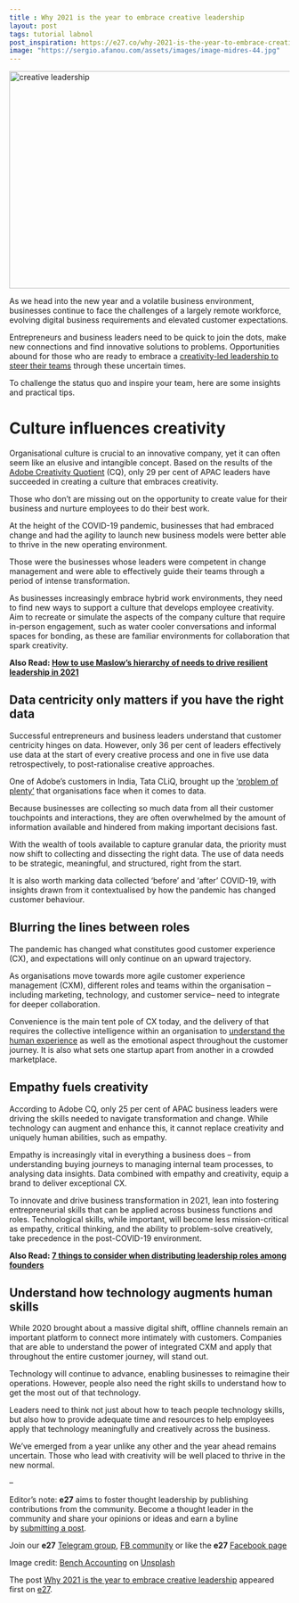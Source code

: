 ```yaml
---
title : Why 2021 is the year to embrace creative leadership
layout: post
tags: tutorial labnol
post_inspiration: https://e27.co/why-2021-is-the-year-to-embrace-creative-leadership-20210325/
image: "https://sergio.afanou.com/assets/images/image-midres-44.jpg"
---
```


<img loading="lazy" class="aligncenter wp-image-411061 size-full" src="https://e27.co/wp-content/uploads/2021/03/bench-accounting-unG80SBSfMU-unsplash.jpg" alt="creative leadership" width="690" height="390" />
<p>As we head into the new year and a volatile business environment, businesses continue to face the challenges of a largely remote workforce, evolving digital business requirements and elevated customer expectations.</p>
<p>Entrepreneurs and business leaders need to be quick to join the dots, make new connections and find innovative solutions to problems. Opportunities abound for those who are ready to embrace a <a rel="follow" href="https://e27.co/7-ways-how-creative-thinking-can-scale-your-startup-20200113/">creativity-led leadership to steer their teams</a> through these uncertain times.</p>
<p>To challenge the status quo and inspire your team, here are some insights and practical tips.</p>
<h1>Culture influences creativity</h1>
<p>Organisational culture is crucial to an innovative company, yet it can often seem like an elusive and intangible concept. Based on the results of the <a rel="follow" href="https://www.adobecq.com/">Adobe Creativity Quotient</a> (CQ), only 29 per cent of APAC leaders have succeeded in creating a culture that embraces creativity.</p>
<p>Those who don’t are missing out on the opportunity to create value for their business and nurture employees to do their best work.</p>
<p>At the height of the COVID-19 pandemic, businesses that had embraced change and had the agility to launch new business models were better able to thrive in the new operating environment.</p>
<p>Those were the businesses whose leaders were competent in change management and were able to effectively guide their teams through a period of intense transformation.</p>
<p>As businesses increasingly embrace hybrid work environments, they need to find new ways to support a culture that develops employee creativity. Aim to recreate or simulate the aspects of the company culture that require in-person engagement, such as water cooler conversations and informal spaces for bonding, as these are familiar environments for collaboration that spark creativity.</p>
<p><strong>Also Read: <a rel="follow" href="https://e27.co/how-to-use-maslows-hierarchy-of-needs-to-drives-resilient-leadership-in-2021-20201204/">How to use Maslow&#8217;s hierarchy of needs to drive resilient leadership in 2021</a></strong></p>
<h2>Data centricity only matters if you have the right data</h2>
<p>Successful entrepreneurs and business leaders understand that customer centricity hinges on data. However, only 36 per cent of leaders effectively use data at the start of every creative process and one in five use data retrospectively, to post-rationalise creative approaches.</p>
<p>One of Adobe’s customers in India, Tata CLiQ, brought up the <a rel="follow" href="https://blog.adobe.com/en/publish/2020/11/05/redefining-data-has-your-approach-changed-times.html">‘problem of plenty’</a> that organisations face when it comes to data.</p>
<p>Because businesses are collecting so much data from all their customer touchpoints and interactions, they are often overwhelmed by the amount of information available and hindered from making important decisions fast.</p>
<p>With the wealth of tools available to capture granular data, the priority must now shift to collecting and dissecting the right data. The use of data needs to be strategic, meaningful, and structured, right from the start.</p>
<p>It is also worth marking data collected ‘before’ and ‘after’ COVID-19, with insights drawn from it contextualised by how the pandemic has changed customer behaviour.</p>
<h2>Blurring the lines between roles</h2>
<p>The pandemic has changed what constitutes good customer experience (CX), and expectations will only continue on an upward trajectory.</p>
<p>As organisations move towards more agile customer experience management (CXM), different roles and teams within the organisation – including marketing, technology, and customer service– need to integrate for deeper collaboration.</p>
<p>Convenience is the main tent pole of CX today, and the delivery of that requires the collective intelligence within an organisation to <a rel="follow" href="https://e27.co/treat-you-customers-like-humans-not-data-20201103/">understand the human experience</a> as well as the emotional aspect throughout the customer journey. It is also what sets one startup apart from another in a crowded marketplace.</p>
<h2>Empathy fuels creativity</h2>
<p>According to Adobe CQ, only 25 per cent of APAC business leaders were driving the skills needed to navigate transformation and change. While technology can augment and enhance this, it cannot replace creativity and uniquely human abilities, such as empathy.</p>
<p>Empathy is increasingly vital in everything a business does – from understanding buying journeys to managing internal team processes, to analysing data insights. Data combined with empathy and creativity, equip a brand to deliver exceptional CX.</p>
<p>To innovate and drive business transformation in 2021, lean into fostering entrepreneurial skills that can be applied across business functions and roles. Technological skills, while important, will become less mission-critical as empathy, critical thinking, and the ability to problem-solve creatively, take precedence in the post-COVID-19 environment.</p>
<p><strong>Also Read: <a rel="follow" href="https://e27.co/seven-things-consider-distributing-leadership-roles-among-founders-20180719/">7 things to consider when distributing leadership roles among founders</a></strong></p>
<h2>Understand how technology augments human skills</h2>
<p>While 2020 brought about a massive digital shift, offline channels remain an important platform to connect more intimately with customers. Companies that are able to understand the power of integrated CXM and apply that throughout the entire customer journey, will stand out.</p>
<p>Technology will continue to advance, enabling businesses to reimagine their operations. However, people also need the right skills to understand how to get the most out of that technology.</p>
<p>Leaders need to think not just about how to teach people technology skills, but also how to provide adequate time and resources to help employees apply that technology meaningfully and creatively across the business.</p>
<p>We’ve emerged from a year unlike any other and the year ahead remains uncertain. Those who lead with creativity will be well placed to thrive in the new normal.</p>
<p>&#8211;</p>
<p class="p1"><span class="s1">Editor’s note: <strong>e27</strong> aims to foster thought leadership by publishing contributions from the community. Become a thought leader in the community and share your opinions or ideas and earn a byline by <a rel="follow" href="https://e27.co/contributor"><span class="s2">submitting a post</span></a>.</span></p>
<p class="p1"><span class="s1">Join our <strong>e27</strong> <a rel="follow" href="https://t.me/joinchat/HmTbfBcGCZeykhM8NOlQ-g"><span class="s2">Telegram group</span></a>, <a rel="follow" href="https://www.facebook.com/groups/e27co/permalink/886904662065955/">FB community</a> or like the <strong>e27</strong> <a rel="follow" href="https://www.facebook.com/e27/?ref=your_pages"><span class="s2">Facebook page</span></a></span></p>
<p>Image credit: <a rel="follow" href="https://unsplash.com/@benchaccounting?utm_source=unsplash&amp;utm_medium=referral&amp;utm_content=creditCopyText">Bench Accounting</a> on <a rel="follow" href="https://unsplash.com/s/photos/creative-leader?utm_source=unsplash&amp;utm_medium=referral&amp;utm_content=creditCopyText">Unsplash</a></p>
<p>The post <a rel="nofollow" href="https://e27.co/why-2021-is-the-year-to-embrace-creative-leadership-20210325/">Why 2021 is the year to embrace creative leadership</a> appeared first on <a rel="nofollow" href="https://e27.co">e27</a>.</p>
